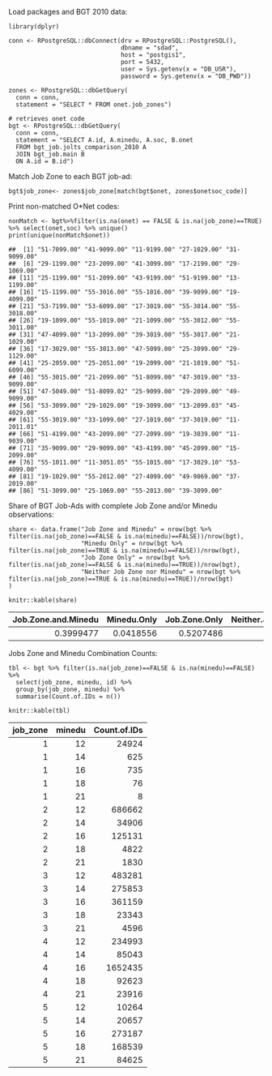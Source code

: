 Load packages and BGT 2010 data:

    library(dplyr)

    conn <- RPostgreSQL::dbConnect(drv = RPostgreSQL::PostgreSQL(),
                                   dbname = "sdad",
                                   host = "postgis1",
                                   port = 5432,
                                   user = Sys.getenv(x = "DB_USR"),
                                   password = Sys.getenv(x = "DB_PWD"))

    zones <- RPostgreSQL::dbGetQuery(
      conn = conn, 
      statement = "SELECT * FROM onet.job_zones")

    # retrieves onet code
    bgt <- RPostgreSQL::dbGetQuery(
      conn = conn, 
      statement = "SELECT A.id, A.minedu, A.soc, B.onet
      FROM bgt_job.jolts_comparison_2010 A
      JOIN bgt_job.main B
      ON A.id = B.id")

Match Job Zone to each BGT job-ad:

    bgt$job_zone<- zones$job_zone[match(bgt$onet, zones$onetsoc_code)]

Print non-matched O\*Net codes:

    nonMatch <- bgt%>%filter(is.na(onet) == FALSE & is.na(job_zone)==TRUE) %>% select(onet,soc) %>% unique()
    print(unique(nonMatch$onet))

    ##  [1] "51-7099.00" "41-9099.00" "11-9199.00" "27-1029.00" "31-9099.00"
    ##  [6] "29-1199.00" "23-2099.00" "41-3099.00" "17-2199.00" "29-1069.00"
    ## [11] "25-1199.00" "51-2099.00" "43-9199.00" "51-9199.00" "13-1199.00"
    ## [16] "15-1199.00" "55-3016.00" "55-1016.00" "39-9099.00" "19-4099.00"
    ## [21] "53-7199.00" "53-6099.00" "17-3019.00" "55-3014.00" "55-3018.00"
    ## [26] "19-1099.00" "55-1019.00" "21-1099.00" "55-3012.00" "55-3011.00"
    ## [31] "47-4099.00" "13-2099.00" "39-3019.00" "55-3017.00" "21-1029.00"
    ## [36] "17-3029.00" "55-3013.00" "47-5099.00" "25-3099.00" "29-1129.00"
    ## [41] "25-2059.00" "25-2051.00" "19-2099.00" "21-1019.00" "51-6099.00"
    ## [46] "55-3015.00" "21-2099.00" "51-8099.00" "47-3019.00" "33-9099.00"
    ## [51] "47-5049.00" "51-8099.02" "25-9099.00" "29-2099.00" "49-9099.00"
    ## [56] "53-3099.00" "29-1029.00" "19-3099.00" "13-2099.03" "45-4029.00"
    ## [61] "55-3019.00" "33-1099.00" "27-1019.00" "37-3019.00" "11-2011.01"
    ## [66] "51-4199.00" "43-2099.00" "27-2099.00" "19-3039.00" "11-9039.00"
    ## [71] "35-9099.00" "29-9099.00" "43-4199.00" "45-2099.00" "15-2099.00"
    ## [76] "55-1011.00" "11-3051.05" "55-1015.00" "17-3029.10" "53-4099.00"
    ## [81] "19-1029.00" "55-2012.00" "27-4099.00" "49-9069.00" "37-2019.00"
    ## [86] "51-3099.00" "25-1069.00" "55-2013.00" "39-3099.00"

Share of BGT Job-Ads with complete Job Zone and/or Minedu observations:

    share <- data.frame("Job Zone and Minedu" = nrow(bgt %>% filter(is.na(job_zone)==FALSE & is.na(minedu)==FALSE))/nrow(bgt),
                        "Minedu Only" = nrow(bgt %>% filter(is.na(job_zone)==TRUE & is.na(minedu)==FALSE))/nrow(bgt),
                        "Job Zone Only" = nrow(bgt %>% filter(is.na(job_zone)==FALSE & is.na(minedu)==TRUE))/nrow(bgt),
                        "Neither Job Zone nor Minedu" = nrow(bgt %>% filter(is.na(job_zone)==TRUE & is.na(minedu)==TRUE))/nrow(bgt)
    )

    knitr::kable(share)

<table>
<thead>
<tr class="header">
<th align="right">Job.Zone.and.Minedu</th>
<th align="right">Minedu.Only</th>
<th align="right">Job.Zone.Only</th>
<th align="right">Neither.Job.Zone.nor.Minedu</th>
</tr>
</thead>
<tbody>
<tr class="odd">
<td align="right">0.3999477</td>
<td align="right">0.0418556</td>
<td align="right">0.5207486</td>
<td align="right">0.0374481</td>
</tr>
</tbody>
</table>

Jobs Zone and Minedu Combination Counts:

    tbl <- bgt %>% filter(is.na(job_zone)==FALSE & is.na(minedu)==FALSE) %>% 
      select(job_zone, minedu, id) %>%
      group_by(job_zone, minedu) %>%
      summarise(Count.of.IDs = n())

    knitr::kable(tbl)

<table>
<thead>
<tr class="header">
<th align="right">job_zone</th>
<th align="right">minedu</th>
<th align="right">Count.of.IDs</th>
</tr>
</thead>
<tbody>
<tr class="odd">
<td align="right">1</td>
<td align="right">12</td>
<td align="right">24924</td>
</tr>
<tr class="even">
<td align="right">1</td>
<td align="right">14</td>
<td align="right">625</td>
</tr>
<tr class="odd">
<td align="right">1</td>
<td align="right">16</td>
<td align="right">735</td>
</tr>
<tr class="even">
<td align="right">1</td>
<td align="right">18</td>
<td align="right">76</td>
</tr>
<tr class="odd">
<td align="right">1</td>
<td align="right">21</td>
<td align="right">8</td>
</tr>
<tr class="even">
<td align="right">2</td>
<td align="right">12</td>
<td align="right">686662</td>
</tr>
<tr class="odd">
<td align="right">2</td>
<td align="right">14</td>
<td align="right">34906</td>
</tr>
<tr class="even">
<td align="right">2</td>
<td align="right">16</td>
<td align="right">125131</td>
</tr>
<tr class="odd">
<td align="right">2</td>
<td align="right">18</td>
<td align="right">4822</td>
</tr>
<tr class="even">
<td align="right">2</td>
<td align="right">21</td>
<td align="right">1830</td>
</tr>
<tr class="odd">
<td align="right">3</td>
<td align="right">12</td>
<td align="right">483281</td>
</tr>
<tr class="even">
<td align="right">3</td>
<td align="right">14</td>
<td align="right">275853</td>
</tr>
<tr class="odd">
<td align="right">3</td>
<td align="right">16</td>
<td align="right">361159</td>
</tr>
<tr class="even">
<td align="right">3</td>
<td align="right">18</td>
<td align="right">23343</td>
</tr>
<tr class="odd">
<td align="right">3</td>
<td align="right">21</td>
<td align="right">4596</td>
</tr>
<tr class="even">
<td align="right">4</td>
<td align="right">12</td>
<td align="right">234993</td>
</tr>
<tr class="odd">
<td align="right">4</td>
<td align="right">14</td>
<td align="right">85043</td>
</tr>
<tr class="even">
<td align="right">4</td>
<td align="right">16</td>
<td align="right">1652435</td>
</tr>
<tr class="odd">
<td align="right">4</td>
<td align="right">18</td>
<td align="right">92623</td>
</tr>
<tr class="even">
<td align="right">4</td>
<td align="right">21</td>
<td align="right">23916</td>
</tr>
<tr class="odd">
<td align="right">5</td>
<td align="right">12</td>
<td align="right">10264</td>
</tr>
<tr class="even">
<td align="right">5</td>
<td align="right">14</td>
<td align="right">20657</td>
</tr>
<tr class="odd">
<td align="right">5</td>
<td align="right">16</td>
<td align="right">273187</td>
</tr>
<tr class="even">
<td align="right">5</td>
<td align="right">18</td>
<td align="right">168539</td>
</tr>
<tr class="odd">
<td align="right">5</td>
<td align="right">21</td>
<td align="right">84625</td>
</tr>
</tbody>
</table>

